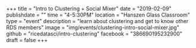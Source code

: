 +++
title = "Intro to Clustering + Social Mixer"
date = "2019-02-09"
publishdate = ""
time = "4-5:30PM"
location = "Hanszen Glass Classroom"
type = "event"
description = "learn about clustering and get to know other RDS members"
image = "img/events/clustering-intro-social-mixer.jpg"
github = "ricedatasci/intro-clustering"
facebook = "386690195232900"
draft = false
+++
